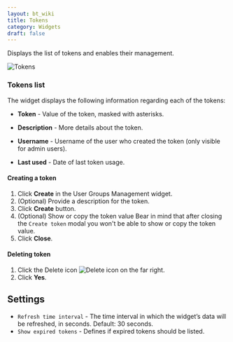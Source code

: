 ```yaml
---
layout: bt_wiki
title: Tokens
category: Widgets
draft: false
---
```


Displays the list of tokens and enables their management.

![Tokens](/images/ui/widgets/tokens.png)

### Tokens list

The widget displays the following information regarding each of the tokens:


- **Token** - Value of the token, masked with asterisks.

- **Description** - More details about the token.
- **Username** - Username of the user who created the token (only visible for admin users).

- **Last used** - Date of last token usage.


#### Creating a token

1. Click **Create** in the User Groups Management widget.
2. (Optional) Provide a description for the token.
3. Click **Create** button.
4. (Optional) Show or copy the token value
   Bear in mind that after closing the `Create token` modal you won't be able to show or copy the token value.
5. Click **Close**.

#### Deleting token

1. Click the Delete icon ![Delete icon](/images/ui/icons/delete-icon.png) on the far right.
2. Click **Yes**.

## Settings

- `Refresh time interval` - The time interval in which the widget’s data will be refreshed, in seconds. Default: 30 seconds.
- `Show expired tokens` - Defines if expired tokens should be listed.
